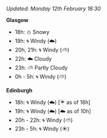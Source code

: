 *Updated: Monday 12th February 16:30*

**Glasgow**

* 18h: :snowman: Snowy
* 19h: :cyclone: Windy (:cloud:)
* 20h, 21h: :cyclone: Windy (:partly_sunny:)
* 22h: :cloud: Cloudy
* 23h: :partly_sunny: Partly Cloudy
* 0h - 5h: :cyclone: Windy (:partly_sunny:)

**Edinburgh**

* 18h: :cyclone: Windy (:cloud:) [:umbrella: as of 16h]
* 19h: :cyclone: Windy (:cloud:) [:cloud: as of 10h]
* 20h - 22h: :cyclone: Windy (:partly_sunny:)
* 23h - 5h: :cyclone: Windy (:sunny:)
